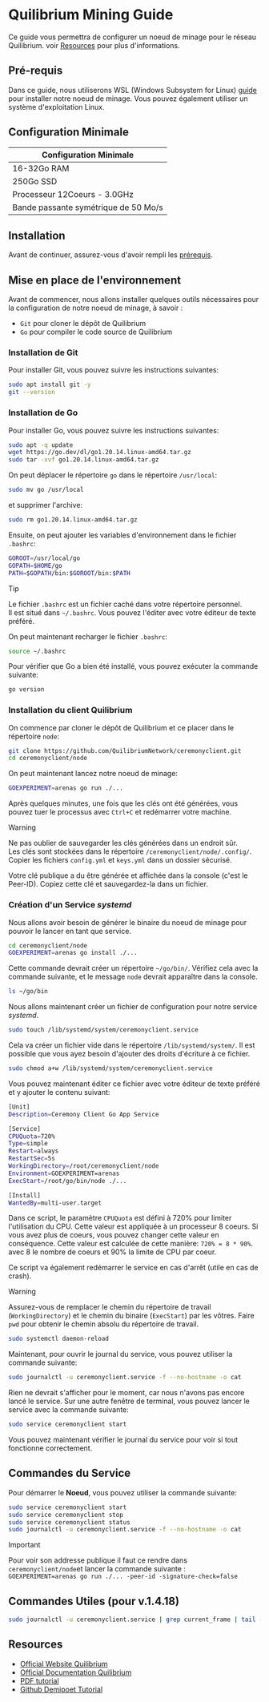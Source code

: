# Quilibrium Mining Guide

Ce guide vous permettra de configurer un noeud de minage pour le réseau Quilibrium.
voir [Resources](#resources) pour plus d'informations.

## Pré-requis

Dans ce guide, nous utiliserons WSL (Windows Subsystem for Linux) [guide](https://docs.microsoft.com/en-us/windows/wsl/install) pour installer notre noeud de minage. Vous pouvez également utiliser un système d'exploitation Linux.

## Configuration Minimale

| Configuration Minimale               |
| ------------------------------------ |
| 16-32Go RAM                          |
| 250Go SSD                            |
| Processeur 12Coeurs - 3.0GHz         |
| Bande passante symétrique de 50 Mo/s |

## Installation

Avant de continuer, assurez-vous d'avoir rempli les [prérequis](#pré-requis).

## Mise en place de l'environnement

Avant de commencer, nous allons installer quelques outils nécessaires pour la configuration de notre noeud de minage, à savoir :

- `Git` pour cloner le dépôt de Quilibrium
- `Go` pour compiler le code source de Quilibrium

### Installation de Git

Pour installer Git, vous pouvez suivre les instructions suivantes:

```bash
sudo apt install git -y
git --version
```

### Installation de Go

Pour installer Go, vous pouvez suivre les instructions suivantes:

```bash
sudo apt -q update
wget https://go.dev/dl/go1.20.14.linux-amd64.tar.gz
sudo tar -xvf go1.20.14.linux-amd64.tar.gz
```

On peut déplacer le répertoire `go` dans le répertoire `/usr/local`:

```bash
sudo mv go /usr/local
```

et supprimer l'archive:

```bash
sudo rm go1.20.14.linux-amd64.tar.gz
```

Ensuite, on peut ajouter les variables d'environnement dans le fichier `.bashrc`:

```bash
GOROOT=/usr/local/go
GOPATH=$HOME/go
PATH=$GOPATH/bin:$GOROOT/bin:$PATH
```

> [!TIP]
> Le fichier `.bashrc` est un fichier caché dans votre répertoire personnel. \
> Il est situé dans `~/.bashrc`. Vous pouvez l'éditer avec votre éditeur de texte préféré.

On peut maintenant recharger le fichier `.bashrc`:

```bash
source ~/.bashrc
```

Pour vérifier que Go a bien été installé, vous pouvez exécuter la commande suivante:

```bash
go version
```

### Installation du client Quilibrium

On commence par cloner le dépôt de Quilibrium et ce placer dans le répertoire `node`:

```bash
git clone https://github.com/QuilibriumNetwork/ceremonyclient.git
cd ceremonyclient/node
```

On peut maintenant lancez notre noeud de minage:

```bash
GOEXPERIMENT=arenas go run ./...
```

Après quelques minutes, une fois que les clés ont été générées, vous pouvez tuer le processus avec `Ctrl+C` et redémarrer votre machine.

> [!WARNING]
> Ne pas oublier de sauvegarder les clés générées dans un endroit sûr. \
> Les clés sont stockées dans le répertoire `/ceremonyclient/node/.config/`. \
> Copier les fichiers `config.yml` et `keys.yml` dans un dossier sécurisé.

Votre clé publique a du être générée et affichée dans la console (c'est le Peer-ID).
Copiez cette clé et sauvegardez-la dans un fichier.

### Création d'un Service _systemd_

Nous allons avoir besoin de générer le binaire du noeud de minage pour pouvoir le lancer en tant que service.

```bash
cd ceremonyclient/node
GOEXPERIMENT=arenas go install ./...
```

Cette commande devrait créer un répertoire `~/go/bin/`. Vérifiez cela avec la commande suivante, et le message `node` devrait apparaître dans la console.

```bash
ls ~/go/bin
```

Nous allons maintenant créer un fichier de configuration pour notre service _systemd_.

```bash
sudo touch /lib/systemd/system/ceremonyclient.service
```

Cela va créer un fichier vide dans le répertoire `/lib/systemd/system/`.
Il est possible que vous ayez besoin d'ajouter des droits d'écriture à ce fichier.

```bash
sudo chmod a+w /lib/systemd/system/ceremonyclient.service
```

Vous pouvez maintenant éditer ce fichier avec votre éditeur de texte préféré et y ajouter le contenu suivant:

```bash
[Unit]
Description=Ceremony Client Go App Service

[Service]
CPUQuota=720%
Type=simple
Restart=always
RestartSec=5s
WorkingDirectory=/root/ceremonyclient/node
Environment=GOEXPERIMENT=arenas
ExecStart=/root/go/bin/node ./...

[Install]
WantedBy=multi-user.target
```

Dans ce script, le paramètre `CPUQuota` est défini à 720% pour limiter l'utilisation du CPU.
Cette valeur est appliquée à un processeur 8 coeurs. Si vous avez plus de coeurs, vous pouvez changer cette valeur en conséquence.
Cette valeur est calculée de cette manière: `720% = 8 * 90%`.
avec 8 le nombre de coeurs et 90% la limite de CPU par coeur.

Ce script va également redémarrer le service en cas d'arrêt (utile en cas de crash).

> [!WARNING]
> Assurez-vous de remplacer le chemin du répertoire de travail (`WorkingDirectory`) et le chemin du binaire (`ExecStart`) par les vôtres.
> Faire `pwd` pour obtenir le chemin absolu du répertoire de travail.

```bash
sudo systemctl daemon-reload
```

Maintenant, pour ouvrir le journal du service, vous pouvez utiliser la commande suivante:

```bash
sudo journalctl -u ceremonyclient.service -f --no-hostname -o cat
```

Rien ne devrait s'afficher pour le moment, car nous n'avons pas encore lancé le service.
Sur une autre fenêtre de terminal, vous pouvez lancer le service avec la commande suivante:

```bash
sudo service ceremonyclient start
```

Vous pouvez maintenant vérifier le journal du service pour voir si tout fonctionne correctement.

## Commandes du Service

Pour démarrer le **Noeud**, vous pouvez utiliser la commande suivante:

```bash
sudo service ceremonyclient start                                      # pour démarrer le service
sudo service ceremonyclient stop                                       # pour arrêter le service
sudo service ceremonyclient status                                     # pour vérifier le statut du service (CTRL+C pour quitter)
sudo journalctl -u ceremonyclient.service -f --no-hostname -o cat      # pour afficher le journal du service
```

> [!IMPORTANT]
> Pour voir son addresse publique il faut ce rendre dans `ceremonyclient/node`et lancer la commande suivante : \
> `GOEXPERIMENT=arenas go run ./... -peer-id -signature-check=false`

## Commandes Utiles (pour v.1.4.18)

```bash
sudo journalctl -u ceremonyclient.service | grep current_frame | tail -n 10
```

## Resources

- [Official Website Quilibrium](https://quilibrium.com/)
- [Official Documentation Quilibrium](https://quilibrium.com/docs)
- [PDF tutorial](./resources/documentation.pdf)
- [Github Demipoet Tutorial](https://github.com/demipoet/quilibrium-guide)
